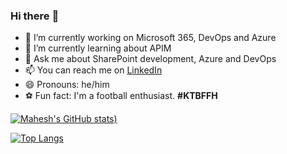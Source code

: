 ### Hi there :rainbow:

- 🔭 I’m currently working on Microsoft 365, DevOps and Azure
- 🌱 I’m currently learning about APIM
- 💬 Ask me about SharePoint development, Azure and DevOps
- 📫 You can reach me on [LinkedIn](https://www.linkedin.com/maheshmj24/)
- 😄 Pronouns: he/him
- ⚽ Fun fact: I'm a football enthusiast. **#KTBFFH**

[![Mahesh's GitHub stats](https://github-readme-stats.vercel.app/api?username=maheshmj24&show_icons=true&theme=github_dark))](https://github.com/anuraghazra/github-readme-stats)

[![Top Langs](https://github-readme-stats.vercel.app/api/top-langs/?username=maheshmj24&layout=compact)](https://github.com/anuraghazra/github-readme-stats)

<!--
**maheshmj24/maheshmj24** is a ✨ _special_ ✨ repository because its `README.md` (this file) appears on your GitHub profile.

Here are some ideas to get you started:

- 🔭 I’m currently working on ...
- 🌱 I’m currently learning ...
- 👯 I’m looking to collaborate on ...
- 🤔 I’m looking for help with ...
- 💬 Ask me about ...
- 📫 How to reach me: ...
- 😄 Pronouns: ...
- ⚡ Fun fact: ...
-->
